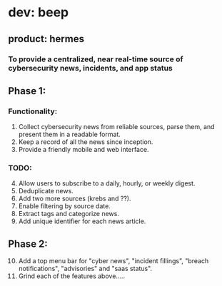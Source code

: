 # dev: beep
## product: hermes
### To provide a centralized, near real-time source of cybersecurity news, incidents, and app status

## Phase 1:
### Functionality:
1. Collect cybersecurity news from reliable sources, parse them, and present them in a readable format.
2. Keep a record of all the news since inception.
3. Provide a friendly mobile and web interface.

### TODO:
4. Allow users to subscribe to a daily, hourly, or weekly digest.
5. Deduplicate news.
6. Add two more sources (krebs and ??).
7. Enable filtering by source date.
8. Extract tags and categorize news.
9. Add unique identifier for each news article. 

## Phase 2:
10. Add a top menu bar for "cyber news", "incident fillings", "breach notifications", "advisories" and "saas status".  
11. Grind each of the features above.....



